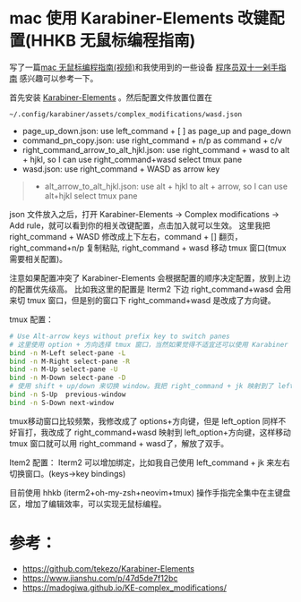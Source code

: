 # mac 使用 Karabiner-Elements  改键配置(HHKB 无鼠标编程指南)

写了一篇[mac 无鼠标编程指南(视频)](https://zhuanlan.zhihu.com/p/91031876)和我使用到的一些设备 [程序员双十一剁手指南](https://zhuanlan.zhihu.com/p/89192238) 感兴趣可以参考一下。

首先安装 [Karabiner-Elements](https://github.com/pqrs-org/Karabiner-Elements) 。然后配置文件放置位置在

`~/.config/karabiner/assets/complex_modifications/wasd.json`

- page_up_down.json: use left_command + [ ] as page_up and page_down
- command_pn_copy.json: use right_command + n/p as command + c/v
- right_command_arrow_to_alt_hjkl.json: use right_command + wasd to alt + hjkl, so I can use right_command+wasd select tmux pane
- wasd.json: use right_command + WASD as arrow key
> - alt_arrow_to_alt_hjkl.json: use alt + hjkl to alt + arrow, so I can use alt+hjkl select tmux pane

json 文件放入之后，打开 Karabiner-Elements -> Complex modifications -> Add rule，就可以看到你的相关改键配置，点击加入就可以生效。
这里我把 right_command + WASD 修改成上下左右，command + [] 翻页， right_command+n/p 复制粘贴,
right_command + wasd 移动 tmux 窗口(tmux需要相关配置)。

注意如果配置冲突了 Karabiner-Elements 会根据配置的顺序决定配置，放到上边的配置优先级高。
比如我这里的配置是 Iterm2 下边 right_command+wasd 会用来切 tmux 窗口，但是别的窗口下 right_command+wasd 是改成了方向键。

tmux 配置：

```sh
# Use Alt-arrow keys without prefix key to switch panes
# 这里使用 option + 方向选择 tmux 窗口，当然如果觉得不适宜还可以使用 Karabiner 修改别的映射到 option+方向键
bind -n M-Left select-pane -L
bind -n M-Right select-pane -R
bind -n M-Up select-pane -U
bind -n M-Down select-pane -D
# 使用 shift + up/down 来切换 window。我把 right_command + jk 映射到了 left_shift + up/down
bind -n S-Up  previous-window
bind -n S-Down next-window
```

tmux移动窗口比较频繁，我修改成了 options+方向键，但是 left_option 同样不好盲打，我改成了 right_command+wasd 映射到
left_option+方向键，这样移动 tmux 窗口就可以用 right_command + wasd了，解放了双手。

Item2 配置：
Iterm2 可以增加绑定，比如我自己使用 left_command + jk 来左右切换窗口。(keys->key bindings)

目前使用 hhkb (iterm2+oh-my-zsh+neovim+tmux) 操作手指完全集中在主键盘区，增加了编辑效率，可以实现无鼠标编程。

# 参考：

- https://github.com/tekezo/Karabiner-Elements
- https://www.jianshu.com/p/47d5de7f12bc
- https://madogiwa.github.io/KE-complex_modifications/
